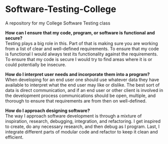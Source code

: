 # Software-Testing-College
A repository for my College Software Testing class


**How can I ensure that my code, program, or software is functional and secure?**  
Testing plays a big role in this. Part of that is making sure you are working from a list of clear and well-defined requirements. To ensure that my code is functional I would always test its functionality against the requirements. To ensure that my code is secure I would try to find areas where it is or could potentially be insecure.  
  
**How do I interpret user needs and incorporate them into a program?**  
When developing for an end user one should use whatever data they have available to interpret what the end user may like or dislike. The best sort of data is direct communication, and if an end user or other client is involved in the development process communications should be open, multiple, and thorough to ensure that requirements are from then on well-defined.  
  
**How do I approach designing software?**  
The way I approach software development is through a mixture of inspiration, research, debugging, integration, and refactoring. I get inspired to create, do any necessary research, and then debug as I program. Last, I integrate different parts of modular code and refactor to keep it clean and efficient.
